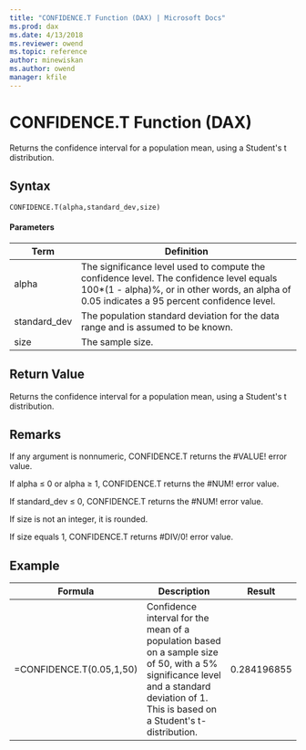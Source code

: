 ```yaml
---
title: "CONFIDENCE.T Function (DAX) | Microsoft Docs"
ms.prod: dax
ms.date: 4/13/2018
ms.reviewer: owend
ms.topic: reference
author: minewiskan
ms.author: owend
manager: kfile
---
```

# CONFIDENCE.T Function (DAX)
Returns the confidence interval for a population mean, using a Student's t distribution.  
  
## Syntax  
  
```  
CONFIDENCE.T(alpha,standard_dev,size)  
```  
  
#### Parameters  
  
|Term|Definition|  
|--------|--------------|  
|alpha|The significance level used to compute the confidence level. The confidence level equals 100*(1 - alpha)%, or in other words, an alpha of 0.05 indicates a 95 percent confidence level.|  
|standard_dev|The population standard deviation for the data range and is assumed to be known.|  
|size|The sample size.|  
  
## Return Value  
Returns the confidence interval for a population mean, using a Student's t distribution.  
  
## Remarks  
If any argument is nonnumeric, CONFIDENCE.T returns the #VALUE! error value.  
  
If alpha ≤ 0 or alpha ≥ 1, CONFIDENCE.T returns the #NUM! error value.  
  
If standard_dev ≤ 0, CONFIDENCE.T returns the #NUM! error value.  
  
If size is not an integer, it is rounded.  
  
If size equals 1, CONFIDENCE.T returns #DIV/0! error value.  
  
## Example  
  
|Formula|Description|Result|  
|-----------|---------------|----------|  
|=CONFIDENCE.T(0.05,1,50)|Confidence interval for the mean of a population based on a sample size of 50, with a 5% significance level and a standard deviation of 1. This is based on a Student's t-distribution.|0.284196855|  
  
